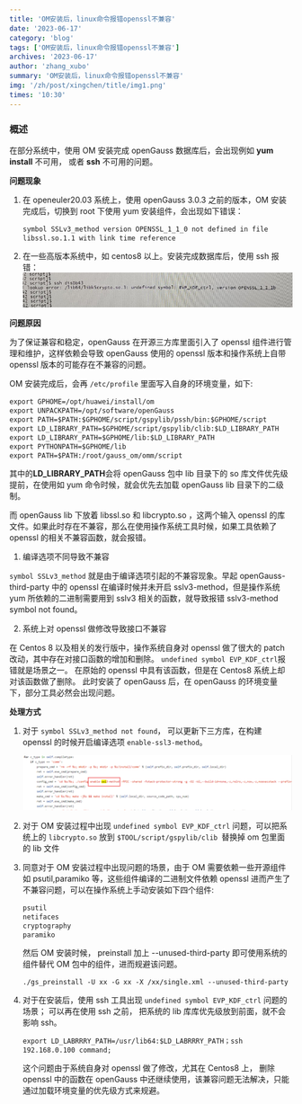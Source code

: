 ```yaml
---
title: 'OM安装后，linux命令报错openssl不兼容'
date: '2023-06-17'
category: 'blog'
tags: ['OM安装后，linux命令报错openssl不兼容']
archives: '2023-06-17'
author: 'zhang_xubo'
summary: 'OM安装后，linux命令报错openssl不兼容'
img: '/zh/post/xingchen/title/img1.png'
times: '10:30'
---
```


### 概述

在部分系统中，使用 OM 安装完成 openGauss 数据库后，会出现例如 **yum install** 不可用， 或者 **ssh** 不可用的问题。

**问题现象**

1. 在 openeuler20.03 系统上，使用 openGauss 3.0.3 之前的版本，OM 安装完成后，切换到 root 下使用 yum 安装组件，会出现如下错误：

   ```
   symbol SSLv3_method version OPENSSL_1_1_0 not defined in file libssl.so.1.1 with link time reference
   ```

2. 在一些高版本系统中，如 centos8 以上。安装完成数据库后，使用 ssh 报错：
   ![](./images/opensslerror/ssherror.png)

**问题原因**

为了保证兼容和稳定，openGauss 在开源三方库里面引入了 openssl 组件进行管理和维护，这样依赖会导致 openGauss 使用的 openssl 版本和操作系统上自带 openssl 版本的可能存在不兼容的问题。

OM 安装完成后，会再 `/etc/profile` 里面写入自身的环境变量，如下:

```
export GPHOME=/opt/huawei/install/om
export UNPACKPATH=/opt/software/openGauss
export PATH=$PATH:$GPHOME/script/gspylib/pssh/bin:$GPHOME/script
export LD_LIBRARY_PATH=$GPHOME/script/gspylib/clib:$LD_LIBRARY_PATH
export LD_LIBRARY_PATH=$GPHOME/lib:$LD_LIBRARY_PATH
export PYTHONPATH=$GPHOME/lib
export PATH=$PATH:/root/gauss_om/omm/script
```

其中的**LD_LIBRARY_PATH**会将 openGauss 包中 lib 目录下的 so 库文件优先级提前，在使用如 yum 命令时候，就会优先去加载 openGauss lib 目录下的二级制。

而 openGauss lib 下放着 libssl.so 和 libcrypto.so ，这两个输入 openssl 的库文件。如果此时存在不兼容，那么在使用操作系统工具时候，如果工具依赖了 openssl 的相关不兼容函数，就会报错。

1. 编译选项不同导致不兼容

`symbol SSLv3_method` 就是由于编译选项引起的不兼容现象。早起 openGauss-third-party 中的 openssl 在编译时候并未开启 sslv3-method，但是操作系统 yum 所依赖的二进制需要用到 sslv3 相关的函数，就导致报错 sslv3-method symbol not found。

2. 系统上对 openssl 做修改导致接口不兼容

在 Centos 8 以及相关的发行版中，操作系统自身对 openssl 做了很大的 patch 改动，其中存在对接口函数的增加和删除。
`undefined symbol EVP_KDF_ctrl`报错就是场景之一。 在原始的 openssl 中具有该函数，但是在 Centos8 系统上却对该函数做了删除。 此时安装了 openGauss 后，在 openGauss 的环境变量下，部分工具必然会出现问题。

**处理方式**

1. 对于 `symbol SSLv3_method not found`， 可以更新下三方库，在构建 openssl 的时候开启编译选项 `enable-ssl3-method`。

   ![](./images/opensslerror/enable_sslv3.png)

2. 对于 OM 安装过程中出现 `undefined symbol EVP_KDF_ctrl` 问题，可以把系统上的 `libcrypto.so` 放到 `$TOOL/script/gspylib/clib `替换掉 om 包里面的 lib 文件

3. 同意对于 OM 安装过程中出现问题的场景，由于 OM 需要依赖一些开源组件如 psutil,paramiko 等，这些组件编译的二进制文件依赖 openssl 进而产生了不兼容问题，可以在操作系统上手动安装如下四个组件:

   ```
   psutil
   netifaces
   cryptography
   paramiko
   ```

   然后 OM 安装时候， preinstall 加上 --unused-third-party 即可使用系统的组件替代 OM 包中的组件，进而规避该问题。

   ```
   ./gs_preinstall -U xx -G xx -X /xx/single.xml --unused-third-party
   ```

4. 对于在安装后，使用 ssh 工具出现 `undefined symbol EVP_KDF_ctrl` 问题的场景； 可以再在使用 ssh 之前， 把系统的 lib 库库优先级放到前面，就不会影响 ssh。
   ```
   export LD_LABRRRY_PATH=/usr/lib64:$LD_LABRRRY_PATH；ssh 192.168.0.100 command;
   ```
   这个问题由于系统自身对 openssl 做了修改，尤其在 Centos8 上， 删除 openssl 中的函数在 openGauss 中还继续使用，该兼容问题无法解决，只能通过加载环境变量的优先级方式来规避。
